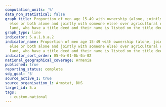 ```yaml
---
computation_units: '%'
data_non_statistical: false
graph_title: Proportion of men age 15-49 with ownership (alone, jointly with someone
  else or both alone and jointly with someone else) over agricultural or non-agricultural
  land, who have a title deed and their name is listed on the title deed
graph_type: line
indicator: 5.a.1.b.a.2
indicator_name: Proportion of men age 15-49 with ownership (alone, jointly with someone
  else or both alone and jointly with someone else) over agricultural or non-agricultural
  land, who have a title deed and their name is listed on the title deed
indicator_sort_order: 05-0a-01-0b-0a-02
national_geographical_coverage: Armenia
published: true
reporting_status: complete
sdg_goal: '5'
source_active_1: true
source_organisation_1: Armstat, DHS
target_id: 5.a
tags:
  - custom.national
---
```

